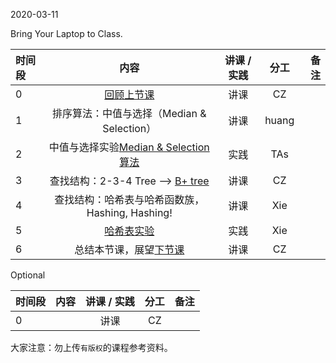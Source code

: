 2020-03-11

Bring Your Laptop to Class. 

|时间段 |  内容    | 讲课 / 实践     |  分工  |备注       |
| :--- |   :----:    |   :----:    |    :----:    |       ---: |
|   0  |  [回顾上节课](../WW3/WW3-Plan.md)  |  讲课    |     CZ     |      | 
|   1  |  排序算法：中值与选择（Median & Selection）      |  讲课    |     huang     |      |
|   2  |  中值与选择实验[Median & Selection算法](../../Computing/Algorithm/cs161-2018/lecture4_median_selection.ipynb)  |  实践  |  TAs   |     |
|   3  |  查找结构：2-3-4 Tree --> [B+ tree](../../ML-BD-Algo/cs245-2017/CS245-Notes4-B-trees.pdf)    |  讲课    |     CZ     |     |
|   4  |  查找结构：哈希表与哈希函数族，Hashing, Hashing!  |  讲课    |     Xie     |  
|   5  |  [哈希表实验](../../ML-BD-Algo/cs161-2018/Lecture8_hashing.ipynb)   |  实践    |     Xie     |         |
|   6  | 总结本节课，展望[下节课](../WW5/WW5-Plan.md)      |  讲课    |     CZ     |         |


Optional

|时间段 |  内容    | 讲课 / 实践 |  分工  |备注  |
| :--- | :----: | :----: | :----:  |  ---: |
|  0   |        |  讲课    |     CZ     |         |


大家注意：勿上传``有版权``的课程参考资料。
